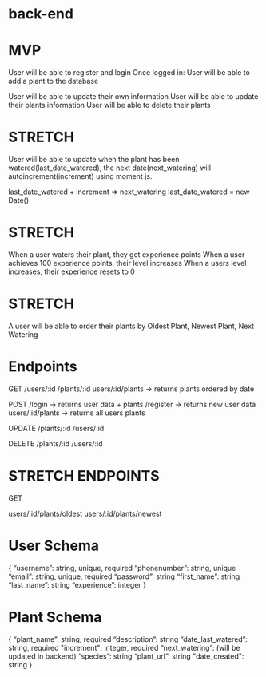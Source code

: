 # back-end


# MVP
User will be able to register and login
Once logged in:
User will be able to add a plant to the database

User will be able to update their own information
User will be able to update their plants information
User will be able to delete their plants

# STRETCH
User will be able to update when the plant has been watered(last_date_watered), the next date(next_watering) will autoincrement(increment) using moment js.

last_date_watered + increment => next_watering
last_date_watered = new Date()

# STRETCH

When a user waters their plant, they get experience points
When a user achieves 100 experience points, their level increases
When a users level increases, their experience resets to 0


# STRETCH

A user will be able to order their plants by 
Oldest Plant, 
Newest Plant, 
Next Watering


# Endpoints
GET
/users/:id
/plants/:id
users/:id/plants -> returns plants ordered by date

POST
/login -> returns user data + plants
/register -> returns new user data
users/:id/plants -> returns all users plants

UPDATE
/plants/:id
/users/:id

DELETE
/plants/:id
/users/:id


# STRETCH ENDPOINTS
GET

users/:id/plants/oldest
users/:id/plants/newest

# User Schema

 {
“username”: string, unique, required
“phonenumber”: string, unique
“email”: string, unique, required
“password”: string
“first_name”: string
“last_name”: string
“experience”: integer
}

# Plant Schema
 {
“plant_name”: string, required
“description”: string
“date_last_watered”: string, required
"increment": integer, required
“next_watering”: (will be updated in backend)
“species”: string
“plant_url”: string
"date_created": string
}
